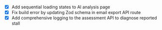 - [x] Add sequential loading states to AI analysis page
- [x] Fix build error by updating Zod schema in email export API route
- [x] Add comprehensive logging to the assessment API to diagnose reported stall